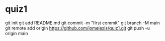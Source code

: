 # quiz1
git init
git add README.md
git commit -m "first commit"
git branch -M main
git remote add origin https://github.com/jomelexis/quiz1.git
git push -u origin main
